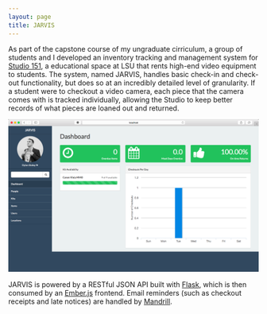 ```yaml
---
layout: page
title: JARVIS
---
```

As part of the capstone course of my ungraduate cirriculum, a group of students and I developed an inventory tracking and management system for [Studio 151](http://sites01.lsu.edu/wp/cxc/studio151/), a educational space at LSU that rents high-end video equipment to students. The system, named JARVIS, handles basic check-in and check-out functionality, but does so at an incredibly detailed level of granularity. If a student were to checkout a video camera, each piece that the camera comes with is tracked individually, allowing the Studio to keep better records of what pieces are loaned out and returned.

[![JARVIS](/img/jarvis_safari.png)](/img/jarvis_safari.png)

JARVIS is powered by a RESTful JSON API built with [Flask](http://flask.pocoo.org/), which is then consumed by an [Ember.js](http://emberjs.com/) frontend. Email reminders (such as checkout receipts and late notices) are handled by [Mandrill](https://mandrill.com/).
